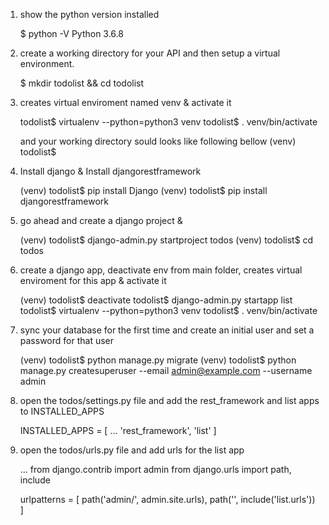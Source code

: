 1. show the python version installed

    $ python -V
    Python 3.6.8
  
 2. create a working directory for your API and then setup a virtual environment.

    $ mkdir todolist && cd todolist
 
3. creates virtual enviroment named venv & activate it
  
    todolist$ virtualenv --python=python3 venv
    todolist$ . venv/bin/activate

    and your working directory sould looks like following bellow
    (venv) todolist$
  
 4. Install django & Install djangorestframework
 
    (venv) todolist$ pip install Django
    (venv) todolist$ pip install djangorestframework
    
5. go ahead and create a django project & 

    (venv) todolist$ django-admin.py startproject todos
    (venv) todolist$ cd todos
    
6. create a django app, deactivate env from main folder, creates virtual enviroment for this app & activate it
    
    (venv) todolist$ deactivate
    todolist$ django-admin.py startapp list
    todolist$ virtualenv --python=python3 venv
    todolist$ . venv/bin/activate
    
7. sync your database for the first time and create an initial user and set a password for that user

    (venv) todolist$ python manage.py migrate
    (venv) todolist$ python manage.py createsuperuser --email admin@example.com --username admin
    
8. open the todos/settings.py file and add the rest_framework and list apps to INSTALLED_APPS

    INSTALLED_APPS = [
    ...
    'rest_framework',
    'list'
    ]

9. open the todos/urls.py file and add urls for the list app

    ...
    from django.contrib import admin
    from django.urls import path, include
    
    urlpatterns = [
        path('admin/', admin.site.urls),
        path('', include('list.urls'))
    ]
